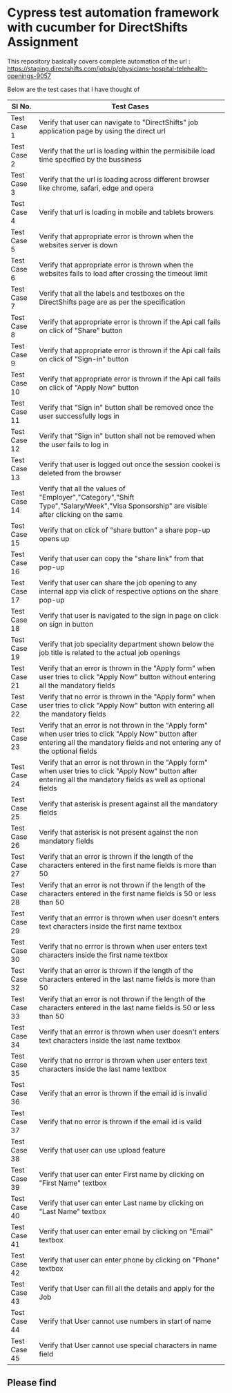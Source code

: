 # Cypress test automation framework  with cucumber for DirectShifts Assignment

This repository basically covers complete automation of the url : https://staging.directshifts.com/jobs/p/physicians-hospital-telehealth-openings-9057 

Below are the test cases that I have thought of 

| Sl No. | Test Cases |
| ------ | -----------|
| Test Case 1  | Verify that user can navigate to "DirectShifts" job application page by using the direct url |
| Test Case 2  | Verify that the url is loading within the permisibile load time specified by the bussiness |
| Test Case 3  | Verify that the url is loading across different browser like chrome, safari, edge and opera |
| Test Case 4  | Verify that url is loading in mobile and tablets browers |
| Test Case 5  | Verify that appropriate error is thrown when the websites server is down |
| Test Case 6  | Verify that appropriate error is thrown when the websites fails to load after crossing the timeout limit |
| Test Case 7  | Verify that all the labels and testboxes on the DirectShifts page are as per the specification |
| Test Case 8  | Verify that appropriate error is thrown if the Api call fails on click of "Share" button |
| Test Case 9  | Verify that appropriate error is thrown if the Api call fails on click of "Sign-in" button |
| Test Case 10 | Verify that appropriate error is thrown if the Api call fails on click of "Apply Now" button |
| Test Case 11 | Verify that "Sign in" button shall be removed once the user successfully logs in |
| Test Case 12 | Verify that "Sign in" button shall not be removed when the user fails to log in |
| Test Case 13 | Verify that user is logged out once the session cookei is deleted from the browser |
| Test Case 14 | Verify that all the values of "Employer","Category","Shift Type","Salary/Week","Visa Sponsorship" are visible after clicking on the same |
| Test Case 15 | Verify that on click of "share button" a share pop-up opens up |
| Test Case 16 | Verify that user can copy the "share link" from that pop-up |
| Test Case 17 | Verify that user can share the job opening to any internal app via click of respective options on the share pop-up |
| Test Case 18 | Verify that user is navigated to the sign in page on click on sign in button |
| Test Case 19 | Verify that job speciality department shown below the job title is related to the actual job openings |
| Test Case 21 | Verify that an error is thrown in the "Apply form" when user tries to click "Apply Now" button without entering all the mandatory fields |
| Test Case 22 | Verify that no error is thrown in the "Apply form" when user tries to click "Apply Now" button with entering all the mandatory fields |
| Test Case 23 | Verify that an error is not thrown in the "Apply form" when user tries to click "Apply Now" button after entering all the mandatory fields and not entering any of the optional fields |
| Test Case 24 | Verify that an error is not thrown in the "Apply form" when user tries to click "Apply Now" button after entering all the mandatory fields as well as optional fields |
| Test Case 25 | Verify that asterisk is present against all the mandatory fields |
| Test Case 26 | Verify that asterisk is not present against the non mandatory fields |
| Test Case 27 | Verify that an error is thrown if the length of the characters entered in the first name fields is more than 50 |
| Test Case 28 | Verify that an error is not thrown if the length of the characters entered in the first name fields is 50 or less than 50 |
| Test Case 29 | Verify that an errror is thrown when user doesn't enters text characters inside the first name textbox |
| Test Case 30 | Verify that no errror is thrown when user enters text characters inside the first name textbox |
| Test Case 32 | Verify that an error is thrown if the length of the characters entered in the last name fields is more than 50 |
| Test Case 33 | Verify that an error is not thrown if the length of the characters entered in the last name fields is 50 or less than 50 |
| Test Case 34 | Verify that an errror is thrown when user doesn't enters text characters inside the last name textbox |
| Test Case 35 | Verify that no errror is thrown when user enters text characters inside the last name textbox |
| Test Case 36 | Verify that an error is thrown if the email id is invalid |
| Test Case 37 | Verify that no error is thrown if the email id is valid |
| Test Case 38 | Verify that user can use upload feature |
| Test Case 39 | Verify that user can enter First name by clicking on "First Name" textbox |
| Test Case 40 | Verify that user can enter Last name by clicking on "Last Name" textbox |
| Test Case 41 | Verify that user can enter email by clicking on "Email" textbox |
| Test Case 42 | Verify that user can enter phone by clicking on "Phone" textbox |
| Test Case 43 | Verify that User can fill all the details and apply for the Job |
| Test Case 44 | Verify that User cannot use numbers in start of name |
| Test Case 45 | Verify that User cannot use special characters in name field |

## Please find
